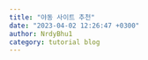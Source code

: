 ```yaml
---
title: "야동 사이트 추천"
date: "2023-04-02 12:26:47 +0300"
author: NrdyBhu1
category: tutorial blog
---
```

